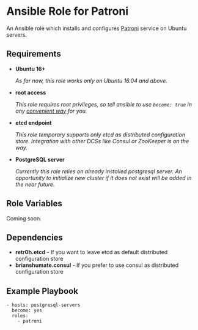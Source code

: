 # Ansible Role for Patroni

An Ansible role which installs and configures [Patroni](https://github.com/zalando/patroni/) service on Ubuntu servers.

## Requirements

- **Ubuntu 16+**

  _As for now, this role works only on Ubuntu 16.04 and above._

- **root access**

  _This role requires root privileges, so tell ansible to use `become: true` in any [convenient way](http://docs.ansible.com/ansible/latest/become.html) for you._

- **etcd endpoint**

  _This role temporary supports only etcd as distributed configuration store. Integration with other DCSs like Consul or ZooKeeper is on the way._

- **PostgreSQL server**

  _Currently this role relies on already installed postgresql server. An opportunity to initialize new cluster if it does not exist will be added in the near future._

## Role Variables

Coming soon.

## Dependencies

* **retr0h.etcd** - If you want to leave etcd as default distributed configuration store
* **brianshumate.consul** - If you prefer to use consul as distributed configuration store

## Example Playbook

    - hosts: postgresql-servers
      become: yes
      roles:
        - patroni
